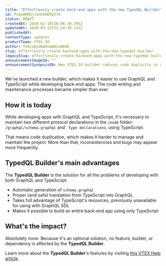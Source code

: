 ```yaml
---
title: "Effortlessly create back-end apps with the new TypedQL Builder"
id: PcQomKRQjJshUVKD5QJ7m
status: DRAFT
createdAt: 2019-02-18T20:46:30.765Z
updatedAt: 2020-03-13T21:24:39.132Z
publishedAt: 
contentType: updates
productTeam: VTEX IO
author: TnXcuQydAAOuwWACo864E
slug: effortlessly-create-backend-apps-with-the-new-typedql-builder
legacySlug: effortlessly-create-backend-apps-with-the-new-typedql-builder
announcementImageID: ""
announcementSynopsisEN: New VTEX.IO builder reduces code duplicity in apps developed using GraphQL e TypeScript.
---
```


We've launched a new builder, which makes it easier to use GraphQL and TypeScript while developing back-end apps. The code writing and maintenance processes became simpler than ever.

## How it is today
While developing apps with GraphQL and TypeScript, it's necessary to maintain two different protocol declarations in the `/node` folder:  `/graphql/schema.graphql` and ` type declarations`, using TypeScript.

That means code duplication, which makes it harder to manage and maintain the project. More than that, inconsistencies and bugs may appear more frequently.


## TypedQL Builder's main advantages
The __TypedQL Builder__ is the solution for all the problems of developing with both GraphQL and TypeScript:

- Automatic generation of `schema.graphql`
- Proper (and safe) translation from TypeScript into GraphQL
- Takes full advantage of TypeScript's resources, previously unavailable for using with GraphQL SDL
- Makes it possible to build an entire back-end app using only TypeScript


## What's the impact?
Absolutely none. Because it's an optional solution, no feature, builder, or dependency is affected by the __TypedQL Builder__.

Learn more about the __TypedQL Builder__'s features by visiting [this VTEX Help article](/en/tutorial/typeql-builder).

